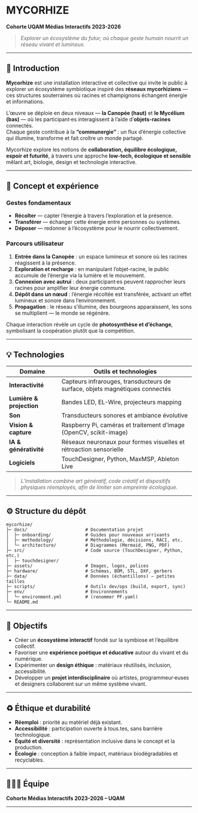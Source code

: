# MYCORHIZE  
**Cohorte UQAM Médias Interactifs 2023-2026**

> _Explorer un écosystème du futur, où chaque geste humain nourrit un réseau vivant et lumineux._  

---

## 🌿 Introduction  

**Mycorhize** est une installation interactive et collective qui invite le public à explorer un écosystème symbiotique inspiré des **réseaux mycorhiziens** — ces structures souterraines où racines et champignons échangent énergie et informations.  

L’œuvre se déploie en deux niveaux — **la Canopée (haut)** et **le Mycélium (bas)** — où les participant·es interagissent à l’aide d’**objets-racines** connectés.  
Chaque geste contribue à la **“communergie”** : un flux d’énergie collective qui illumine, transforme et fait croître un monde partagé.  

Mycorhize explore les notions de **collaboration, équilibre écologique, espoir et futurité**, à travers une approche **low-tech, écologique et sensible** mêlant art, biologie, design et technologie interactive.

---

## 🧩 Concept et expérience  

### Gestes fondamentaux  
- **Récolter** — capter l’énergie à travers l’exploration et la présence.  
- **Transférer** — échanger cette énergie entre personnes ou systèmes.  
- **Déposer** — redonner à l’écosystème pour le nourrir collectivement.  

### Parcours utilisateur  
1. **Entrée dans la Canopée** : un espace lumineux et sonore où les racines réagissent à la présence.  
2. **Exploration et recharge** : en manipulant l’objet-racine, le public accumule de l’énergie via la lumière et le mouvement.  
3. **Connexion avec autrui** : deux participant·es peuvent rapprocher leurs racines pour amplifier leur énergie commune.  
4. **Dépôt dans un nœud** : l’énergie récoltée est transférée, activant un effet lumineux et sonore dans l’environnement.  
5. **Propagation** : le réseau s’illumine, des bourgeons apparaissent, les sons se multiplient — le monde se régénère.  

Chaque interaction révèle un cycle de **photosynthèse et d’échange**, symbolisant la coopération plutôt que la compétition.

---

## 💡 Technologies  

| Domaine | Outils et technologies |
|----------|-----------------------|
| **Interactivité** | Capteurs infrarouges, transducteurs de surface, objets magnétiques connectés |
| **Lumière & projection** | Bandes LED, EL-Wire, projecteurs mapping |
| **Son** | Transducteurs sonores et ambiance évolutive |
| **Vision & capture** | Raspberry Pi, caméras et traitement d’image (OpenCV, scikit-image) |
| **IA & générativité** | Réseaux neuronaux pour formes visuelles et rétroaction sensorielle |
| **Logiciels** | TouchDesigner, Python, MaxMSP, Ableton Live |

> _L’installation combine art génératif, code créatif et dispositifs physiques réemployés, afin de limiter son empreinte écologique._

---

## ⚙️ Structure du dépôt  

```
mycorhize/
├─ docs/                      # Documentation projet
│  ├─ onboarding/             # Guides pour nouveaux arrivants
│  ├─ methodology/            # Méthodologie, décisions, RACI, etc.
│  └─ architecture/           # Diagrammes (Mermaid, PNG, PDF)
├─ src/                       # Code source (TouchDesigner, Python, etc.)
│  ├─ touchdesigner/
├─ assets/                    # Images, logos, polices
├─ hardware/                  # Schémas, BOM, STL, DXF, gerbers
├─ data/                      # Données (échantillons) — petites tailles
├─ scripts/                   # Outils dev/ops (build, export, sync)
├─ env/                       # Environnements
│  └─ environment.yml         # (renommer PF.yaml)
└─ README.md

```

---

## 🧠 Objectifs  

- Créer un **écosystème interactif** fondé sur la symbiose et l’équilibre collectif.  
- Favoriser une **expérience poétique et éducative** autour du vivant et du numérique.  
- Expérimenter un **design éthique** : matériaux réutilisés, inclusion, accessibilité.  
- Développer un **projet interdisciplinaire** où artistes, programmeur·euses et designers collaborent sur un même système vivant.  

---

## ♻️ Éthique et durabilité  

- **Réemploi** : priorité au matériel déjà existant.  
- **Accessibilité** : participation ouverte à tous.tes, sans barrière technologique.  
- **Équité et diversité** : représentation inclusive dans le concept et la production.  
- **Écologie** : conception à faible impact, matériaux biodégradables et recyclables.  

---

## 🧑‍🤝‍🧑 Équipe  

**Cohorte Médias Interactifs 2023-2026 – UQAM**  

---

